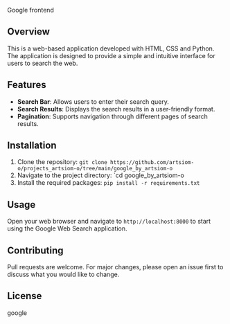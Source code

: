  Google frontend 

## Overview
This is a web-based application developed with HTML, CSS and Python. The application is designed to provide a simple and intuitive interface for users to search the web.

## Features
- **Search Bar**: Allows users to enter their search query.
- **Search Results**: Displays the search results in a user-friendly format.
- **Pagination**: Supports navigation through different pages of search results.

## Installation
1. Clone the repository: `git clone https://github.com/artsiom-o/projects_artsiom-o/tree/main/google_by_artsiom-o`
2. Navigate to the project directory: `cd google_by_artsiom-o
3. Install the required packages: `pip install -r requirements.txt`


## Usage
Open your web browser and navigate to `http://localhost:8000` to start using the Google Web Search application.

## Contributing
Pull requests are welcome. For major changes, please open an issue first to discuss what you would like to change.

## License
google
